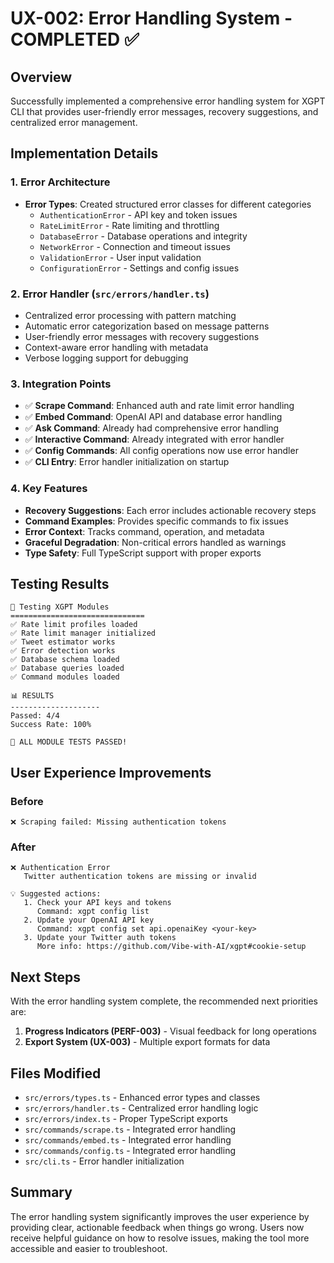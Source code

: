 # UX-002: Error Handling System - COMPLETED ✅

## Overview
Successfully implemented a comprehensive error handling system for XGPT CLI that provides user-friendly error messages, recovery suggestions, and centralized error management.

## Implementation Details

### 1. Error Architecture
- **Error Types**: Created structured error classes for different categories
  - `AuthenticationError` - API key and token issues
  - `RateLimitError` - Rate limiting and throttling
  - `DatabaseError` - Database operations and integrity
  - `NetworkError` - Connection and timeout issues
  - `ValidationError` - User input validation
  - `ConfigurationError` - Settings and config issues

### 2. Error Handler (`src/errors/handler.ts`)
- Centralized error processing with pattern matching
- Automatic error categorization based on message patterns
- User-friendly error messages with recovery suggestions
- Context-aware error handling with metadata
- Verbose logging support for debugging

### 3. Integration Points
- ✅ **Scrape Command**: Enhanced auth and rate limit error handling
- ✅ **Embed Command**: OpenAI API and database error handling
- ✅ **Ask Command**: Already had comprehensive error handling
- ✅ **Interactive Command**: Already integrated with error handler
- ✅ **Config Commands**: All config operations now use error handler
- ✅ **CLI Entry**: Error handler initialization on startup

### 4. Key Features
- **Recovery Suggestions**: Each error includes actionable recovery steps
- **Command Examples**: Provides specific commands to fix issues
- **Error Context**: Tracks command, operation, and metadata
- **Graceful Degradation**: Non-critical errors handled as warnings
- **Type Safety**: Full TypeScript support with proper exports

## Testing Results
```
🧪 Testing XGPT Modules
==============================
✅ Rate limit profiles loaded
✅ Rate limit manager initialized
✅ Tweet estimator works
✅ Error detection works
✅ Database schema loaded
✅ Database queries loaded
✅ Command modules loaded

📊 RESULTS
--------------------
Passed: 4/4
Success Rate: 100%

🎉 ALL MODULE TESTS PASSED!
```

## User Experience Improvements

### Before
```
❌ Scraping failed: Missing authentication tokens
```

### After
```
❌ Authentication Error
   Twitter authentication tokens are missing or invalid

💡 Suggested actions:
   1. Check your API keys and tokens
      Command: xgpt config list
   2. Update your OpenAI API key
      Command: xgpt config set api.openaiKey <your-key>
   3. Update your Twitter auth tokens
      More info: https://github.com/Vibe-with-AI/xgpt#cookie-setup
```

## Next Steps
With the error handling system complete, the recommended next priorities are:
1. **Progress Indicators (PERF-003)** - Visual feedback for long operations
2. **Export System (UX-003)** - Multiple export formats for data

## Files Modified
- `src/errors/types.ts` - Enhanced error types and classes
- `src/errors/handler.ts` - Centralized error handling logic
- `src/errors/index.ts` - Proper TypeScript exports
- `src/commands/scrape.ts` - Integrated error handling
- `src/commands/embed.ts` - Integrated error handling
- `src/commands/config.ts` - Integrated error handling
- `src/cli.ts` - Error handler initialization

## Summary
The error handling system significantly improves the user experience by providing clear, actionable feedback when things go wrong. Users now receive helpful guidance on how to resolve issues, making the tool more accessible and easier to troubleshoot.